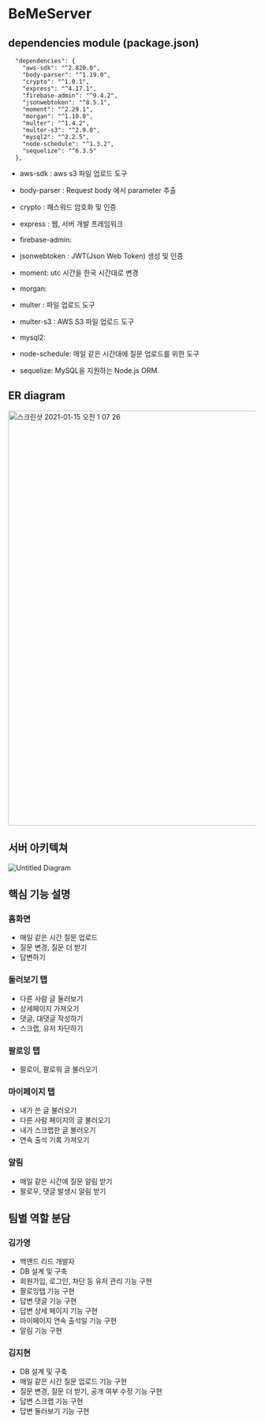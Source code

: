 # BeMeServer



## dependencies module (package.json)

```
  "dependencies": {
    "aws-sdk": "^2.820.0",
    "body-parser": "^1.19.0",
    "crypto": "^1.0.1",
    "express": "^4.17.1",
    "firebase-admin": "^9.4.2",
    "jsonwebtoken": "^8.5.1",
    "moment": "^2.29.1",
    "morgan": "^1.10.0",
    "multer": "^1.4.2",
    "multer-s3": "^2.9.0",
    "mysql2": "^2.2.5",
    "node-schedule": "^1.3.2",
    "sequelize": "^6.3.5"
  },
```
- aws-sdk : aws s3 파일 업로드 도구

- body-parser : Request body 에서 parameter 추출

- crypto : 패스워드 암호화 및 인증

- express : 웹, 서버 개발 프레임워크

- firebase-admin:

- jsonwebtoken : JWT(Json Web Token) 생성 및 인증

- moment: utc 시간을 한국 시간대로 변경

- morgan:

- multer : 파일 업로드 도구

- multer-s3 : AWS S3 파일 업로드 도구

- mysql2:

- node-schedule: 매일 같은 시간대에 질문 업로드를 위한 도구

- sequelize: MySQL을 지원하는 Node.js ORM.

  

## ER diagram
<img width="840" alt="스크린샷 2021-01-15 오전 1 07 26" src="https://user-images.githubusercontent.com/59338503/104616922-36593600-56ce-11eb-999e-4cb37edd1f99.png">



## 서버 아키텍쳐
![Untitled Diagram](https://user-images.githubusercontent.com/59338503/103678223-9e20ca00-4fc6-11eb-9d37-f67b7a75d45d.png)



## 핵심 기능 설명

### 홈화면 
- 매일 같은 시간 질문 업로드
- 질문 변경, 질문 더 받기
- 답변하기

### 둘러보기 탭
- 다른 사람 글 둘러보기
- 상세페이지 가져오기
- 댓글, 대댓글 작성하기
- 스크랩, 유저 차단하기

### 팔로잉 탭
- 팔로이, 팔로워 글 불러오기

### 마이페이지 탭
- 내가 쓴 글 불러오기
- 다른 사람 페이지의 글 불러오기
- 내가 스크랩한 글 불러오기
- 연속 출석 기록 가져오기

### 알림
- 매일 같은 시간에 질문 알림 받기
- 팔로우, 댓글 발생시 알림 받기



## 팀별 역할 분담

### 김가영
- 백앤드 리드 개발자
- DB 설계 및 구축
- 회원가입, 로그인, 차단 등 유저 관리 기능 구현
- 팔로잉탭 기능 구현
- 답변 댓글 기능 구현
- 답변 상세 페이지 기능 구현
- 마이페이지 연속 출석일 기능 구현
- 알림 기능 구현

### 김지현
- DB 설계 및 구축
- 매일 같은 시간 질문 업로드 기능 구현
- 질문 변경, 질문 더 받기, 공개 여부 수정 기능 구현
- 답변 스크랩 기능 구현
- 답변 둘러보기 기능 구현

